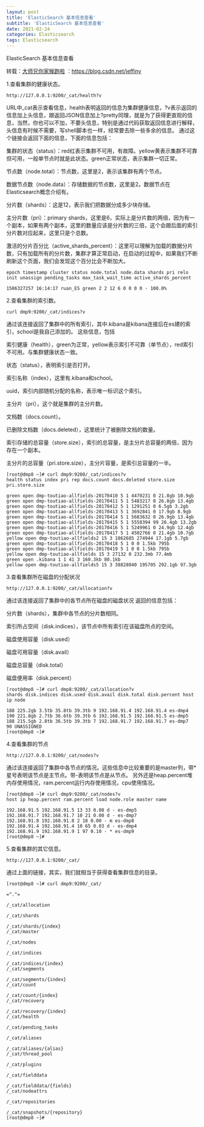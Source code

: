 ```yaml
---
layout: post
title: 'ElasticSearch 基本信息查看'
subtitle: 'ElasticSearch 基本信息查看'
date: 2021-02-24
categories: Elasticsearch
tags: Elasticsearch
---
```


ElasticSearch 基本信息查看

转载：[大师兄你家猴跑啦](https://blog.csdn.net/jeffiny) ：https://blog.csdn.net/jeffiny

1.查看集群的健康状态。

```
http://127.0.0.1:9200/_cat/health?v
```

URL中_cat表示查看信息，health表明返回的信息为集群健康信息，?v表示返回的信息加上头信息，跟返回JSON信息加上?pretty同理，就是为了获得更直观的信息，当然，你也可以不加，不要头信息，特别是通过代码获取返回信息进行解释，头信息有时候不需要，写shell脚本也一样，经常要去除一些多余的信息。
通过这个链接会返回下面的信息，下面的信息包括：

集群的状态（status）：red红表示集群不可用，有故障。yellow黄表示集群不可靠但可用，一般单节点时就是此状态。green正常状态，表示集群一切正常。

节点数（node.total）：节点数，这里是2，表示该集群有两个节点。

数据节点数（node.data）：存储数据的节点数，这里是2。数据节点在Elasticsearch概念介绍有。

分片数（shards）：这是12，表示我们把数据分成多少块存储。

主分片数（pri）：primary shards，这里是6，实际上是分片数的两倍，因为有一个副本，如果有两个副本，这里的数量应该是分片数的三倍，这个会跟后面的索引分片数对应起来，这里只是个总数。

激活的分片百分比（active_shards_percent）：这里可以理解为加载的数据分片数，只有加载所有的分片数，集群才算正常启动，在启动的过程中，如果我们不断刷新这个页面，我们会发现这个百分比会不断加大。

```
epoch timestamp cluster status node.total node.data shards pri relo init unassign pending_tasks max_task_wait_time active_shards_percent

1506327257 16:14:17 ruan_ES green 2 2 12 6 0 0 0 0 - 100.0%
```

2.查看集群的索引数。

```
curl dmp9:9200/_cat/indices?v
```


通过该连接返回了集群中的所有索引，其中.kibana是kibana连接后在es建的索引，school是我自己添加的。
这些信息，包括

索引健康（health），green为正常，yellow表示索引不可靠（单节点），red索引不可用。与集群健康状态一致。

状态（status），表明索引是否打开。

索引名称（index），这里有.kibana和school。

uuid，索引内部随机分配的名称，表示唯一标识这个索引。

主分片（pri），这个就是集群的主分片数。

文档数（docs.count）。

已删除文档数（docs.deleted），这里统计了被删除文档的数量。

索引存储的总容量（store.size），索引的总容量，是主分片总容量的两倍，因为存在一个副本。

主分片的总容量（pri.store.size），主分片容量，是索引总容量的一半。

```
[root@dmp8 ~]# curl dmp9:9200/_cat/indices?v
health status index pri rep docs.count docs.deleted store.size pri.store.size

green open dmp-toutiao-allfields-20170410 5 1 4470231 0 21.8gb 10.9gb
green open dmp-toutiao-allfields-20170411 5 1 5483217 0 26.8gb 13.4gb
green open dmp-toutiao-allfields-20170412 5 1 1291251 0 6.5gb 3.2gb
green open dmp-toutiao-allfields-20170413 5 1 3692841 0 17.9gb 8.9gb
green open dmp-toutiao-allfields-20170414 5 1 5683632 0 26.9gb 13.4gb
green open dmp-toutiao-allfields-20170415 5 1 5558394 99 26.4gb 13.2gb
green open dmp-toutiao-allfields-20170416 5 1 5249961 0 24.9gb 12.4gb
green open dmp-toutiao-allfields-20170417 5 1 4502766 0 21.4gb 10.7gb
yellow open dmp-toutiao-allfields2 15 3 1862685 274944 17.1gb 5.7gb
green open dmp-toutiao-allfields-20170418 5 1 0 0 1.5kb 795b
green open dmp-toutiao-allfields-20170419 5 1 0 0 1.5kb 795b
yellow open dmp-toutiao-allfields 15 3 27132 0 232.3mb 77.4mb
green open .kibana 1 1 41 3 160.3kb 80.1kb
yellow open dmp-toutiao-allfields5 15 3 38828040 195705 292.1gb 97.3gb
```


3.查看集群所在磁盘的分配状况

```
http://127.0.0.1:9200/_cat/allocation?v
```


通过该连接返回了集群中的各节点所在磁盘的磁盘状况
返回的信息包括：

分片数（shards），集群中各节点的分片数相同。

索引所占空间（disk.indices），该节点中所有索引在该磁盘所点的空间。

磁盘使用容量（disk.used）

磁盘可用容量（disk.avail）

磁盘总容量（disk.total）

磁盘便用率（disk.percent）

```
[root@dmp8 ~]# curl dmp8:9200/_cat/allocation?v
shards disk.indices disk.used disk.avail disk.total disk.percent host ip node

188 225.2gb 3.5tb 35.8tb 39.3tb 9 192.168.91.4 192.168.91.4 es-dmp4
190 221.8gb 2.7tb 36.6tb 39.3tb 6 192.168.91.5 192.168.91.5 es-dmp5
188 215.5gb 2.8tb 36.5tb 39.3tb 7 192.168.91.7 192.168.91.7 es-dmp7
90 UNASSIGNED
[root@dmp8 ~]#
```


4.查看集群的节点

```
http://127.0.0.1:9200/_cat/nodes?v
```


通过该连接返回了集群中各节点的情况。这些信息中比较重要的是master列，带*星号表明该节点是主节点。带-表明该节点是从节点。
另外还是heap.percent堆内存使用情况，ram.percent运行内存使用情况，cpu使用情况。

```
[root@dmp8 ~]# curl dmp9:9200/_cat/nodes?v
host ip heap.percent ram.percent load node.role master name

192.168.91.5 192.168.91.5 13 33 0.08 d - es-dmp5
192.168.91.7 192.168.91.7 10 21 0.00 d - es-dmp7
192.168.91.8 192.168.91.8 2 18 0.00 - m es-dmp8
192.168.91.4 192.168.91.4 10 65 0.03 d - es-dmp4
192.168.91.9 192.168.91.9 1 97 0.10 - * es-dmp9
[root@dmp8 ~]#
```


5.查看集群的其它信息。

```
http://127.0.0.1:9200/_cat/
```


通过上面的链接，其实，我们就相当于获得查看集群信息的目录。

```
[root@dmp8 ~]# curl dmp9:9200/_cat/
 
=^.^=
 
/_cat/allocation
 
/_cat/shards
 
/_cat/shards/{index}
/_cat/master
 
/_cat/nodes
 
/_cat/indices
 
/_cat/indices/{index}
/_cat/segments
 
/_cat/segments/{index}
/_cat/count
 
/_cat/count/{index}
/_cat/recovery
 
/_cat/recovery/{index}
/_cat/health
 
/_cat/pending_tasks
 
/_cat/aliases
 
/_cat/aliases/{alias}
/_cat/thread_pool
 
/_cat/plugins
 
/_cat/fielddata
 
/_cat/fielddata/{fields}
/_cat/nodeattrs
 
/_cat/repositories
 
/_cat/snapshots/{repository}
[root@dmp8 ~]#
```

